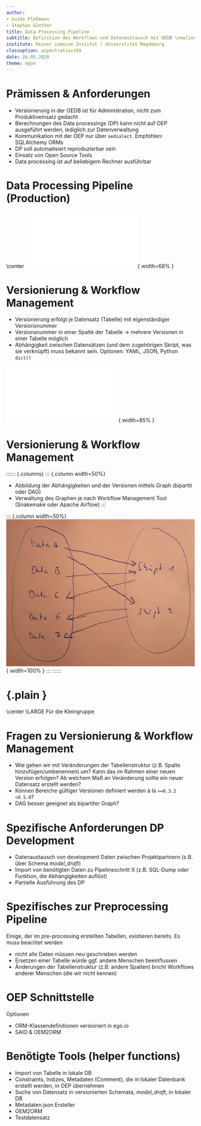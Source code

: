 ```yaml
---
author:
- Guido Pleßmann
- Stephan Günther
title: Data Processing Pipeline
subtitle: Definition des Workflows und Datenaustausch mit OEDB \newline \footnotesize 2. Projekttreffen eGo^n^
institute: Reiner Lemoine Institut / Universtität Magdeburg
classoption: aspectratio=169
date: 26.05.2020
theme: egon
---
```


# Prämissen & Anforderungen

- Versionierung in der OEDB ist für Administration, nicht zum Produktiveinsatz gedacht
- Berechnungen des Data processings (DP) kann nicht auf OEP ausgeführt werden, lediglich zur Datenverwaltung
- Kommunikation mit der OEP nur über `oedialect`. Empfohlen: SQLAlchemy ORMs
- DP soll automatisiert reproduzierbar sein
- Einsatz von Open Source Tools
- Data processing ist auf beliebigem Rechner ausführbar

# Data Processing Pipeline (Production)

\center
![](img/DP_Workflow.pdf){ width=68% }


# Versionierung & Workflow Management

- Versionierung erfolgt je Datensatz (Tabelle) mit eigenständiger Versionsnummer 
- Versionsnummer in einer Spalte der Tabelle -> mehrere Versionen in einer Tabelle möglich
- Abhängigkeit zwischen Datensätzen (und dem zugehörigen Skript, was sie verknüpft) muss bekannt sein. Optionen: YAML, JSON, Python `dict()`
  
![](img/Version_management_script-centric.pdf){ width=85% }

# Versionierung & Workflow Management

:::::: {.columns}
::: {.column  width=50%} 

- Abbildung der Abhängigkeiten und der Versionen mittels Graph (bipartit oder DAG)
- Verwaltung des Graphen je nach Workflow Management Tool (Snakemake oder Apache Airflow)
:::

::: {.column  width=50%}
![](img/DP-Workflow_Versioning_bipartite-modeling_rescaled.png){ width=100% }
:::
::::::

# {.plain }

\center
\LARGE Für die Kleingruppe

# Fragen zu Versionierung & Workflow Management

- Wie gehen wir mit Veränderungen der Tabellenstruktur (z.B. Spalte hinzufügen/umbenennen) um? Kann das im Rahmen einer neuen Version erfolgen? Ab welchem Maß an Veränderung sollte ein neuer Datensatz erstellt werden?
- Können Bereiche gültiger Versionen definiert werden à la `>=0.3.2 <0.5.0`?
- DAG besser geeignet als bipartiter Graph?


# Spezifische Anforderungen DP Development

- Datenaustausch von development Daten zwischen Projektpartnern (z.B. über Schema _model_draft_)
- Import von benötigten Daten zu Pipelineschritt X (z.B. SQL-Dump oder Funktion, die Abhängigkeiten auflöst)
- Partielle Ausführung des DP

# Spezifisches zur Preprocessing Pipeline

Einige, der im pre-processing erstellten Tabellen, existieren bereits. Es muss beachtet werden

- nicht alle Daten müssen neu geschrieben werden
- Ersetzen einer Tabelle würde ggf. andere Menschen beeinflussen
- Änderungen der Tabellenstruktur (z.B. andere Spalten) bricht Workflows anderer Menschen (die wir nicht kennen)

# OEP Schnittstelle

Optionen

- ORM-Klassendefinitionen versioniert in ego.io
- SAIO & OEM2ORM

# Benötigte Tools (helper functions)

- Import von Tabelle in lokale DB
- Constraints, Indizes, Metadaten (Comment), die in lokaler Datenbank erstellt werden, in OEP übernehmen
- Suche von Datensatz in versionierten Schemata, _model_draft_, in lokaler DB
- Metadaten.json Ersteller
- OEM2ORM
- Testdatensatz
